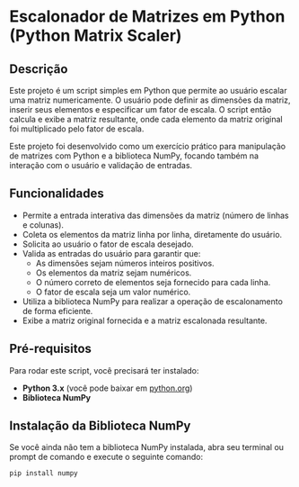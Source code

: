 # Escalonador de Matrizes em Python (Python Matrix Scaler)

## Descrição

Este projeto é um script simples em Python que permite ao usuário escalar uma matriz numericamente. O usuário pode definir as dimensões da matriz, inserir seus elementos e especificar um fator de escala. O script então calcula e exibe a matriz resultante, onde cada elemento da matriz original foi multiplicado pelo fator de escala.

Este projeto foi desenvolvido como um exercício prático para manipulação de matrizes com Python e a biblioteca NumPy, focando também na interação com o usuário e validação de entradas.

## Funcionalidades

* Permite a entrada interativa das dimensões da matriz (número de linhas e colunas).
* Coleta os elementos da matriz linha por linha, diretamente do usuário.
* Solicita ao usuário o fator de escala desejado.
* Valida as entradas do usuário para garantir que:
    * As dimensões sejam números inteiros positivos.
    * Os elementos da matriz sejam numéricos.
    * O número correto de elementos seja fornecido para cada linha.
    * O fator de escala seja um valor numérico.
* Utiliza a biblioteca NumPy para realizar a operação de escalonamento de forma eficiente.
* Exibe a matriz original fornecida e a matriz escalonada resultante.

## Pré-requisitos

Para rodar este script, você precisará ter instalado:

* **Python 3.x** (você pode baixar em [python.org](https://www.python.org/))
* **Biblioteca NumPy**

## Instalação da Biblioteca NumPy

Se você ainda não tem a biblioteca NumPy instalada, abra seu terminal ou prompt de comando e execute o seguinte comando:

```bash
pip install numpy